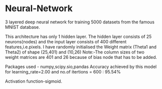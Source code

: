 # Neural-Network
 3 layered deep neural network for training 5000 datasets from the famous MNIST database.

This architecture has only 1 hidden layer. 
The hidden layer consists of 25 neurons(nodes) and the input layer consists of 400 different features,i.e.pixels.
I have randomly initialised the Weight matrix (Theta1 and Theta2) of shape (25,401) and (10,26)
Note:-The column sizes of two weight matrices are 401 and 26 because of bias node that has to be added.

Packages used - numpy,scipy.sio,pandas
Accuracy achieved by this model for learning_rate=2.00 and no.of itertions = 600 : 95.54%

Activation function-sigmoid.
